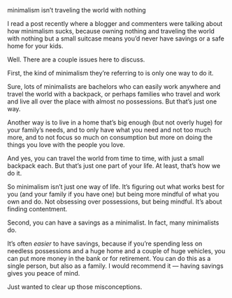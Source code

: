 minimalism isn’t traveling the world with nothing

I read a post recently where a blogger and commenters were talking about how
minimalism sucks, because owning nothing and traveling the world with nothing
but a small suitcase means you’d never have savings or a safe home for your
kids.

Well. There are a couple issues here to discuss.

First, the kind of minimalism they’re referring to is only one way to do it.

Sure, lots of minimalists are bachelors who can easily work anywhere and travel
the world with a backpack, or perhaps families who travel and work and live all
over the place with almost no possessions. But that’s just one way.

Another way is to live in a home that’s big enough (but not overly huge) for
your family’s needs, and to only have what you need and not too much more, and
to not focus so much on consumption but more on doing the things you love with
the people you love.

And yes, you can travel the world from time to time, with just a small backpack
each. But that’s just one part of your life. At least, that’s how we do it.

So minimalism isn’t just one way of life. It’s figuring out what works best for
you (and your family if you have one) but being more mindful of what you own
and do. Not obsessing over possessions, but being mindful. It’s about finding
contentment.

Second, you can have a savings as a minimalist. In fact, many minimalists do.

It’s often *easier* to have savings, because if you’re spending less on
needless possessions and a huge home and a couple of huge vehicles, you can put
more money in the bank or for retirement. You can do this as a single person,
but also as a family. I would recommend it — having savings gives you peace of
mind.

Just wanted to clear up those misconceptions.
